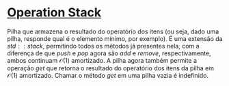 # [Operation Stack](op_stack.cpp)

Pilha que armazena o resultado do operatório dos itens (ou seja, dado uma pilha, responde qual é o elemento mínimo, por exemplo). É uma extensão da $std::stack$, permitindo todos os métodos já presentes nela, com a diferença de que $push$ e $pop$ agora são $add$ e $remove$, respectivamente, ambos continuam $\mathcal{O}(1)$ amortizado. A pilha agora também permite a operação $get$ que retorna o resultado do operatório dos itens da pilha em $\mathcal{O}(1)$ amortizado. Chamar o método $get$ em uma pilha vazia é indefinido.
